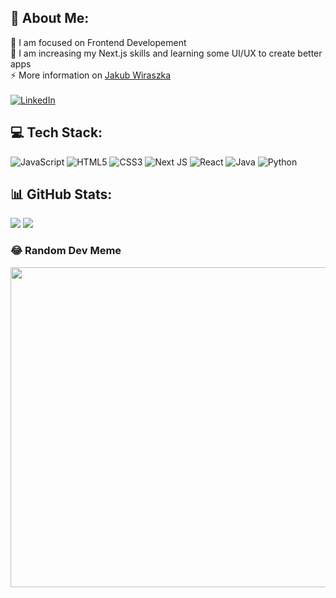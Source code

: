 ## 💫 About Me:
🔭 I am focused on Frontend Developement<br>🌱 I am increasing my Next.js skills and learning some UI/UX to create better apps<br>⚡ More information on [Jakub Wiraszka](https://www.jakubwiraszka.com)<br><br> 
[![LinkedIn](https://img.shields.io/badge/LinkedIn-%230077B5.svg?logo=linkedin&logoColor=white)](https://linkedin.com/in/wiraszkaa)
## 💻 Tech Stack:
![JavaScript](https://img.shields.io/badge/javascript-%23323330.svg?style=for-the-badge&logo=javascript&logoColor=%23F7DF1E) ![HTML5](https://img.shields.io/badge/html5-%23E34F26.svg?style=for-the-badge&logo=html5&logoColor=white) ![CSS3](https://img.shields.io/badge/css3-%231572B6.svg?style=for-the-badge&logo=css3&logoColor=white) ![Next JS](https://img.shields.io/badge/Next-black?style=for-the-badge&logo=next.js&logoColor=white) ![React](https://img.shields.io/badge/react-%2320232a.svg?style=for-the-badge&logo=react&logoColor=%2361DAFB) ![Java](https://img.shields.io/badge/java-%23ED8B00.svg?style=for-the-badge&logo=java&logoColor=white) ![Python](https://img.shields.io/badge/python-3670A0?style=for-the-badge&logo=python&logoColor=ffdd54)
## 📊 GitHub Stats:
![](https://github-readme-streak-stats.herokuapp.com/?user=wiraszkaa&theme=dracula&hide_border=true)
![](https://github-readme-stats.vercel.app/api/top-langs/?username=wiraszkaa&theme=dracula&hide_border=true&include_all_commits=false&count_private=false&layout=compact)

### 😂 Random Dev Meme
<img src="https://random-memer.herokuapp.com/" width="512px"/>

